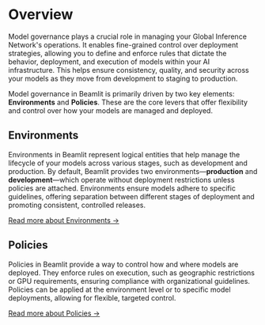 # Overview

Model governance plays a crucial role in managing your Global Inference Network's operations. It enables fine-grained control over deployment strategies, allowing you to define and enforce rules that dictate the behavior, deployment, and execution of models within your AI infrastructure. This helps ensure consistency, quality, and security across your models as they move from development to staging to production.

Model governance in Beamlit is primarily driven by two key elements: **Environments** and **Policies**. These are the core levers that offer flexibility and control over how your models are managed and deployed.

## Environments

Environments in Beamlit represent logical entities that help manage the lifecycle of your models across various stages, such as development and production. By default, Beamlit provides two environments—**production** and **development**—which operate without deployment restrictions unless policies are attached. Environments ensure models adhere to specific guidelines, offering separation between different stages of deployment and promoting consistent, controlled releases.

[Read more about Environments →](Overview%20112a77bf59b4804baf0cf52a23222391.md)

## Policies

Policies in Beamlit provide a way to control how and where models are deployed. They enforce rules on execution, such as geographic restrictions or GPU requirements, ensuring compliance with organizational guidelines. Policies can be applied at the environment level or to specific model deployments, allowing for flexible, targeted control.

[Read more about Policies →](Overview%20112a77bf59b4804baf0cf52a23222391.md)